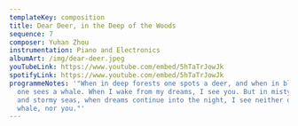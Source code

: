 ```yaml
---
templateKey: composition
title: Dear Deer, in the Deep of the Woods
sequence: 7
composer: Yuhan Zhou
instrumentation: Piano and Electronics
albumArt: /img/dear-deer.jpeg
youTubeLink: https://www.youtube.com/embed/5hTaTrJowJk
spotifyLink: https://www.youtube.com/embed/5hTaTrJowJk
programmeNotes: '"When in deep forests one spots a deer, and when in blue seas
  one sees a whale. When I wake from my dreams, I see you. But in misty forests
  and stormy seas, when dreams continue into the night, I see neither deer nor
  whale, nor you."'
---
```

